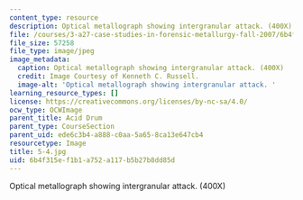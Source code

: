 ```yaml
---
content_type: resource
description: Optical metallograph showing intergranular attack. (400X)
file: /courses/3-a27-case-studies-in-forensic-metallurgy-fall-2007/6b4f315ef1b1a752a117b5b27b8dd85d_5-4.jpg
file_size: 57258
file_type: image/jpeg
image_metadata:
  caption: Optical metallograph showing intergranular attack. (400X)
  credit: Image Courtesy of Kenneth C. Russell.
  image-alt: 'Optical metallograph showing intergranular attack. '
learning_resource_types: []
license: https://creativecommons.org/licenses/by-nc-sa/4.0/
ocw_type: OCWImage
parent_title: Acid Drum
parent_type: CourseSection
parent_uid: ede6c3b4-a888-c0aa-5a65-8ca13e647cb4
resourcetype: Image
title: 5-4.jpg
uid: 6b4f315e-f1b1-a752-a117-b5b27b8dd85d
---
```

Optical metallograph showing intergranular attack. (400X)